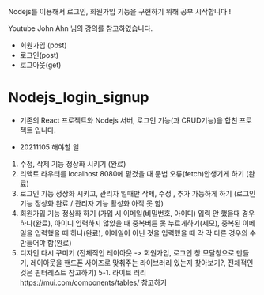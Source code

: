 Nodejs를 이용해서 로그인, 회원가입 기능을 구현하기 위해 공부 시작합니다 !

Youtube John Ahn 님의 강의를 참고하였습니다.

- 회원가입 (post)
- 로그인(post)
- 로그아웃(get)
# Nodejs_login_signup


- 기존의 React 프로젝트와 Nodejs 서버, 로그인 기능(과 CRUD기능)을 합친 프로젝트 입니다.

- 20211105 해야할 일
1. 수정, 삭제 기능 정상화 시키기 (완료)
2. 리액트 라우터를 localhost 8080에 맡겼을 때 문법 오류(fetch)안생기게 하기 (완료)
3. 로그인 기능 정상화 시키고, 관리자 일때만 삭제, 수정 , 추가 가능하게 하기 
(로그인 기능 정상화 완료 / 관리자 기능 활성화 아직 못 함)
4. 회원가입 기능 정상화 하기 (가입 시 이메일(비밀번호, 아이디) 입력 안 했을때 경우 하나(완료), 아이디 입력하지 않았을 때 중복버튼 못 누르게하기(세모), 중복된 이메일을 입력했을 때 하나(완료), 이메일이 아닌 것을 입력했을 때 각 각 다른 경우의 수 만들어야 함(완료)
5. 디자인 다시 꾸미기 (전체적인 레이아웃 -> 회원가입, 로그인 창 모달창으로 만들기, 레이아웃을 핸드폰 사이즈로 맞춰주는 라이브러리 있는지 찾아보기?, 전체적인 것은 핀터레스트 참고하기)
5-1. 라이브 러리 https://mui.com/components/tables/ 참고하기

